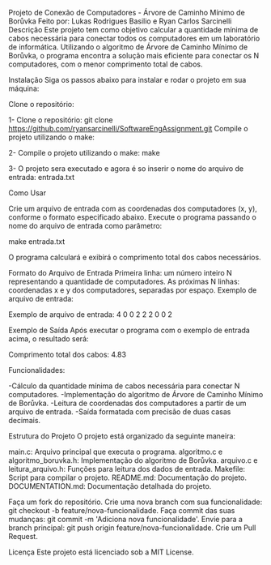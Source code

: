 Projeto de Conexão de Computadores - Árvore de Caminho Mínimo de Borůvka
Feito por: Lukas Rodrigues Basilio e Ryan Carlos Sarcinelli
Descrição
Este projeto tem como objetivo calcular a quantidade mínima de cabos necessária para conectar todos os computadores em um laboratório de informática. Utilizando o algoritmo de Árvore de Caminho Mínimo de Borůvka, o programa encontra a solução mais eficiente para conectar os N computadores, com o menor comprimento total de cabos.

Instalação
Siga os passos abaixo para instalar e rodar o projeto em sua máquina:

Clone o repositório:

1- Clone o repositório:
git clone https://github.com/ryansarcinelli/SoftwareEngAssignment.git
Compile o projeto utilizando o make:

2- Compile o projeto utilizando o make:
make

3- O projeto sera executado e agora é so inserir o nome do arquivo de entrada:
entrada.txt


Como Usar

Crie um arquivo de entrada com as coordenadas dos computadores (x, y), conforme o formato especificado abaixo.
Execute o programa passando o nome do arquivo de entrada como parâmetro:


make
entrada.txt

O programa calculará e exibirá o comprimento total dos cabos necessários.



Formato do Arquivo de Entrada
Primeira linha: um número inteiro N representando a quantidade de computadores.
As próximas N linhas: coordenadas x e y dos computadores, separadas por espaço.
Exemplo de arquivo de entrada:

Exemplo de arquivo de entrada:
4
0 0
2 2
2 0
0 2

Exemplo de Saída
Após executar o programa com o exemplo de entrada acima, o resultado será:

Comprimento total dos cabos: 4.83


Funcionalidades:

-Cálculo da quantidade mínima de cabos necessária para conectar N computadores.
-Implementação do algoritmo de Árvore de Caminho Mínimo de Borůvka.
-Leitura de coordenadas dos computadores a partir de um arquivo de entrada.
-Saída formatada com precisão de duas casas decimais.


Estrutura do Projeto
O projeto está organizado da seguinte maneira:

main.c: Arquivo principal que executa o programa.
algoritmo.c e algoritmo_boruvka.h: Implementação do algoritmo de Borůvka.
arquivo.c e leitura_arquivo.h: Funções para leitura dos dados de entrada.
Makefile: Script para compilar o projeto.
README.md: Documentação do projeto.
DOCUMENTATION.md: Documentação detalhada do projeto.


Faça um fork do repositório.
Crie uma nova branch com sua funcionalidade: git checkout -b feature/nova-funcionalidade.
Faça commit das suas mudanças: git commit -m 'Adiciona nova funcionalidade'.
Envie para a branch principal: git push origin feature/nova-funcionalidade.
Crie um Pull Request.


Licença
Este projeto está licenciado sob a MIT License.

